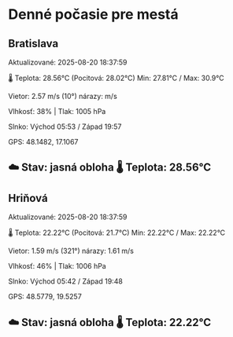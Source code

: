 ﻿# Denné počasie pre mestá

## Bratislava
Aktualizované: 2025-08-20 18:37:59

🌡️ Teplota: 28.56°C 
(Pocitová: 28.02°C)
Min: 27.81°C / Max: 30.9°C

Vietor: 2.57 m/s    (10°) 
nárazy:  m/s

Vlhkosť: 38% | Tlak: 1005 hPa

Slnko: Východ 05:53 / Západ 19:57

GPS: 48.1482, 17.1067

☁️ Stav: jasná obloha        🌡️ Teplota: 28.56°C
---

## Hriňová
Aktualizované: 2025-08-20 18:37:59

🌡️ Teplota: 22.22°C 
(Pocitová: 21.7°C)
Min: 22.22°C / Max: 22.22°C

Vietor: 1.59 m/s (321°)
nárazy: 1.61 m/s

Vlhkosť: 46% | Tlak: 1006 hPa

Slnko: Východ 05:42 / Západ 19:48

GPS: 48.5779, 19.5257

☁️ Stav: jasná obloha        🌡️ Teplota: 22.22°C
---
